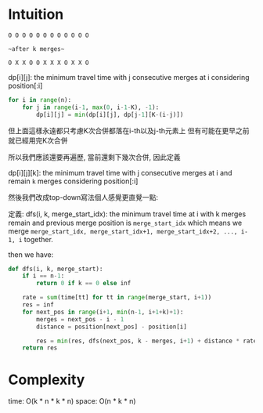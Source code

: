 # Intuition

```
O O O O O O O O O O O O

~after k merges~

O X X O O X X X O X X O
```

dp[i][j]: the minimum travel time with j consecutive merges at i considering position[:i]

```py
for i in range(n):
    for j in range(i-1, max(0, i-1-K), -1):
        dp[i][j] = min(dp[i][j], dp[j-1][K-(i-j)])
```

但上面這樣永遠都只考慮K次合併都落在i-th以及j-th元素上
但有可能在更早之前就已經用完K次合併

所以我們應該還要再遍歷, 當前還剩下幾次合併, 因此定義

dp[i][j][k]: the minimum travel time with j consecutive merges at i and remain `k` merges considering position[:i]

然後我們改成top-down寫法個人感覺更直覺一點:

定義: dfs(i, k, merge_start_idx): the minimum travel time at i with k merges remain and previous merge position is `merge_start_idx` which means we merge `merge_start_idx, merge_start_idx+1, merge_start_idx+2, ..., i-1, i` together.

then we have:

```py
def dfs(i, k, merge_start):
    if i == n-1:
        return 0 if k == 0 else inf

    rate = sum(time[tt] for tt in range(merge_start, i+1))
    res = inf
    for next_pos in range(i+1, min(n-1, i+1+k)+1):
        merges = next_pos - i - 1
        distance = position[next_pos] - position[i]

        res = min(res, dfs(next_pos, k - merges, i+1) + distance * rate) # merge {i+1, i+2, ..., next_pos-1} with next_pos
    return res
```

# Complexity

time: O(k * n * k * n)
space: O(n * k * n)
